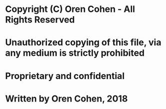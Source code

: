 # Copyright (C) Oren Cohen - All Rights Reserved
# Unauthorized copying of this file, via any medium is strictly prohibited
# Proprietary and confidential
# Written by Oren Cohen, 2018
